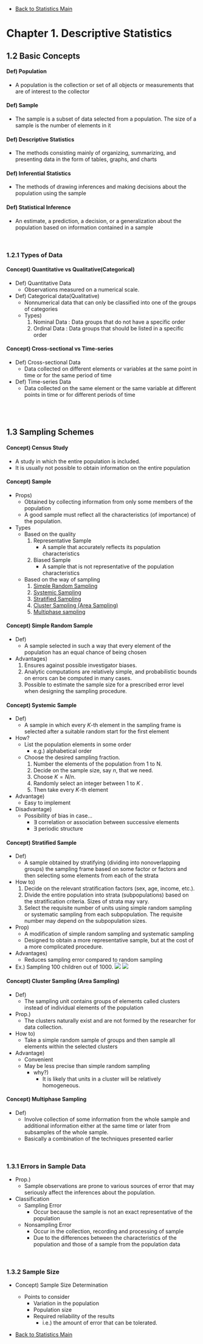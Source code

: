 * [Back to Statistics Main](../main.md)

# Chapter 1. Descriptive Statistics

## 1.2 Basic Concepts

#### Def) Population
* A population is the collection or set of all objects or measurements that are of interest to
the collector

#### Def) Sample
* The sample is a subset of data selected from a population. The size of a sample is the
number of elements in it

#### Def) Descriptive Statistics
* The methods consisting mainly of organizing, summarizing, and presenting data in the form of tables, graphs, and charts

#### Def) Inferential Statistics
* The methods of drawing inferences and making decisions about the population using the sample

#### Def) Statistical Inference
* An estimate, a prediction, a decision, or a generalization about the population based on information contained in a sample

<br>

### 1.2.1 Types of Data

#### Concept) Quantitative vs Qualitative(Categorical) 
* Def) Quantitative Data
  * Observations measured on a numerical scale. 
* Def) Categorical data(Qualitative)
  * Nonnumerical data that can only be classified into one of the groups of categories
  * Types)
    1. Nominal Data : Data groups that do not have a specific order
    2. Ordinal Data : Data groups that should be listed in a specific order

#### Concept) Cross-sectional vs Time-series
* Def) Cross-sectional Data
  * Data collected on different elements or variables at the same point in time or for the same period of time
* Def) Time-series Data
  * Data collected on the same element or the same variable at different points in time or for different periods of time

<br><br>

## 1.3 Sampling Schemes

#### Concept) Census Study
* A study in which the entire population is included.
* It is usually not possible to obtain information on the entire population

#### Concept) Sample
  * Props)
    * Obtained by collecting information from only some members of the population
    * A good sample must reflect all the characteristics (of importance) of the population.
  * Types
    * Based on the quality
      1. Representative Sample
         * A sample that accurately reflects its population characteristics
      2. Biased Sample
         * A sample that is not representative of the population characteristics
    * Based on the way of sampling
      1. [Simple Random Sampling](#concept-simple-random-sample)
      2. [Systemic Sampling](#concept-simple-random-sample)
      3. [Stratified Sampling](#concept-stratified-sample)
      4. [Cluster Sampling (Area Sampling)](#concept-cluster-sampling-area-sampling)
      5. [Multiphase sampling](#concept-multiphase-sampling)

#### Concept) Simple Random Sample
* Def)
  * A sample selected in such a way that every element of the population has an equal chance of being chosen
* Advantages)
  1. Ensures against possible investigator biases.
  2. Analytic computations are relatively simple, and probabilistic bounds on errors can be computed in many cases.
  3. Possible to estimate the sample size for a prescribed error level when designing the sampling procedure.

#### Concept) Systemic Sample
* Def)
  * A sample in which every $K$-th element in the sampling frame is selected after a suitable random start for the first element
* How?
  * List the population elements in some order 
    * e.g.) alphabetical order
  * Choose the desired sampling fraction.
    1. Number the elements of the population from 1 to N.
    2. Decide on the sample size, say $n$, that we need.
    3. Choose $K = N/n$.
    4. Randomly select an integer between 1 to $K$ .
    5. Then take every $K$-th element
* Advantage)
  * Easy to implement
* Disadvantage)
  * Possibility of bias in case...
    * $\exists$ correlation or association between successive elements
    * $\exists$ periodic structure

#### Concept) Stratified Sample
* Def) 
  * A sample obtained by stratifying (dividing into nonoverlapping groups) the sampling frame based on some factor or factors and then selecting some elements from each of the strata
* How to)
  1. Decide on the relevant stratification factors (sex, age, income, etc.).
  2. Divide the entire population into strata (subpopulations) based on the stratification criteria. Sizes of strata may vary.
  3. Select the requisite number of units using simple random sampling or systematic sampling from
  each subpopulation. The requisite number may depend on the subpopulation sizes.
* Prop)
  * A modification of simple random sampling and systematic sampling
  * Designed to obtain a more representative sample, but at the cost of a more complicated procedure.
* Advantages)
  * Reduces sampling error compared to random sampling
* Ex.) Sampling 100 children out of 1000.
  ![](./images/01_03_01.png)
  ![](./images/01_03_02.png)

#### Concept) Cluster Sampling (Area Sampling)
* Def) 
  * The sampling unit contains groups of elements called clusters instead of individual elements of the population
* Prop.) 
  * The clusters naturally exist and are not formed by the researcher for data collection.
* How to)
  * Take a simple random sample of groups and then sample all elements within the selected clusters
* Advantage)
  * Convenient
  * May be less precise than simple random sampling
    * why?)
      * It is likely that units in a cluster will be relatively homogeneous.

#### Concept) Multiphase Sampling
* Def)
  * Involve collection of some information from the whole sample and additional information either at the same time or later from subsamples of the whole sample. 
  * Basically a combination of the techniques presented earlier

<br>

### 1.3.1 Errors in Sample Data
* Prop.)
  * Sample observations are prone to various sources of error that may seriously affect the inferences about the population.
* Classification
  * Sampling Error
    * Occur because the sample is not an exact representative of the population
  * Nonsampling Error
    * Occur in the collection, recording and processing of sample
    * Due to the differences between the characteristics of the population and those of a sample from the population data

<br>

### 1.3.2 Sample Size
* Concept) Sample Size Determination
  * Points to consider
    * Variation in the population 
    * Population size
    * Required reliability of the results
      * i.e.) the amount of error that can be tolerated.





* [Back to Statistics Main](../main.md)